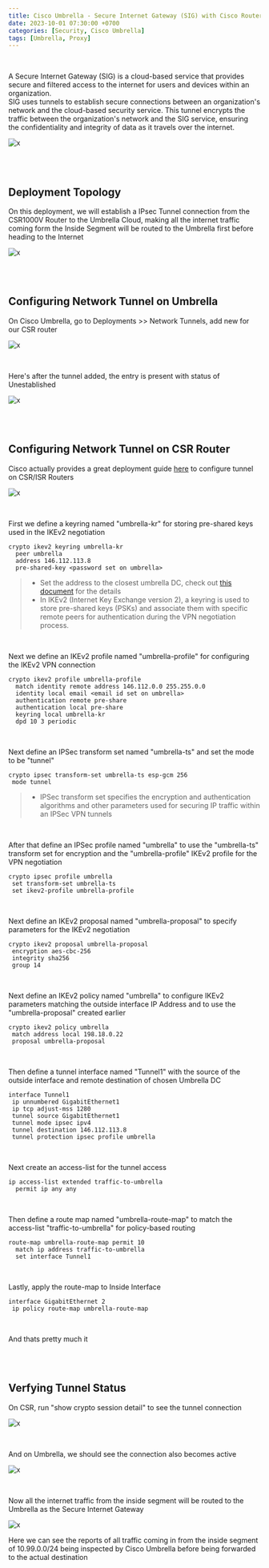 ```yaml
---
title: Cisco Umbrella - Secure Internet Gateway (SIG) with Cisco Router
date: 2023-10-01 07:30:00 +0700
categories: [Security, Cisco Umbrella]
tags: [Umbrella, Proxy]
---
```


<br>

A Secure Internet Gateway (SIG) is a cloud-based service that provides secure and filtered access to the internet for users and devices within an organization. <br>
SIG uses tunnels to establish secure connections between an organization's network and the cloud-based security service. This tunnel encrypts the traffic between the organization's network and the SIG service, ensuring the confidentiality and integrity of data as it travels over the internet.

![x](/static/2023-10-01-umbrella-sig-csr/00.png)

<br>
<br>

## Deployment Topology

On this deployment, we will establish a IPsec Tunnel connection from the CSR1000V Router to the Umbrella Cloud, making all the internet traffic coming form the Inside Segment will be routed to the Umbrella first before heading to the Internet

![x](/static/2023-10-01-umbrella-sig-csr/00a.png)

<br>
<br>

## Configuring Network Tunnel on Umbrella

On Cisco Umbrella, go to Deployments >> Network Tunnels, add new for our CSR router

![x](/static/2023-10-01-umbrella-sig-csr/00b.png)

<br>

Here's after the tunnel added, the entry is present with status of Unestablished

![x](/static/2023-10-01-umbrella-sig-csr/01.png)

<br>
<br>

## Configuring Network Tunnel on CSR Router

Cisco actually provides a great deployment guide [here](https://docs.umbrella.com/umbrella-user-guide/docs/add-a-tunnel-cisco-isr) to configure tunnel on CSR/ISR Routers

![x](/static/2023-10-01-umbrella-sig-csr/01a.png)

<br>

First we define a keyring named "umbrella-kr" for storing pre-shared keys used in the IKEv2 negotiation

```shell
crypto ikev2 keyring umbrella-kr
  peer umbrella
  address 146.112.113.8
  pre-shared-key <password set on umbrella>
```

> * Set the address to the closest umbrella DC, check out [this document](https://docs.umbrella.com/umbrella-user-guide/docs/cisco-umbrella-data-centers) for the details
> * In IKEv2 (Internet Key Exchange version 2), a keyring is used to store pre-shared keys (PSKs) and associate them with specific remote peers for authentication during the VPN negotiation process.

<br>

Next we define an IKEv2 profile named "umbrella-profile" for configuring the IKEv2 VPN connection

```shell
crypto ikev2 profile umbrella-profile
  match identity remote address 146.112.0.0 255.255.0.0
  identity local email <email id set on umbrella>
  authentication remote pre-share
  authentication local pre-share
  keyring local umbrella-kr
  dpd 10 3 periodic
```

<br>

Next define an IPSec transform set named "umbrella-ts" and set the mode to be "tunnel"

```shell
crypto ipsec transform-set umbrella-ts esp-gcm 256 
 mode tunnel
```

> * IPSec transform set specifies the encryption and authentication algorithms and other parameters used for securing IP traffic within an IPSec VPN tunnels

<br>

After that define an IPSec profile named "umbrella" to use the "umbrella-ts" transform set for encryption and the "umbrella-profile" IKEv2 profile for the VPN negotiation

```shell
crypto ipsec profile umbrella
 set transform-set umbrella-ts
 set ikev2-profile umbrella-profile
```

<br>

Next define an IKEv2 proposal named "umbrella-proposal" to specify parameters for the IKEv2 negotiation

```shell
crypto ikev2 proposal umbrella-proposal
 encryption aes-cbc-256
 integrity sha256
 group 14
```

<br>

Next define an IKEv2 policy named "umbrella" to configure IKEv2 parameters matching the outside interface IP Address and to use the "umbrella-proposal" created earlier

```shell
crypto ikev2 policy umbrella
 match address local 198.18.0.22
 proposal umbrella-proposal
```

<br>

Then define a tunnel interface named "Tunnel1" with the source of the outside interface and remote destination of chosen Umbrella DC

```shell
interface Tunnel1
 ip unnumbered GigabitEthernet1
 ip tcp adjust-mss 1280
 tunnel source GigabitEthernet1
 tunnel mode ipsec ipv4
 tunnel destination 146.112.113.8
 tunnel protection ipsec profile umbrella
```

<br>

Next create an access-list for the tunnel access

```shell
ip access-list extended traffic-to-umbrella
  permit ip any any
```

<br>

Then define a route map named "umbrella-route-map" to match the access-list "traffic-to-umbrella" for policy-based routing

```shell
route-map umbrella-route-map permit 10
  match ip address traffic-to-umbrella
  set interface Tunnel1
```

<br>

Lastly,  apply the route-map to Inside Interface 

```shell
interface GigabitEthernet 2
 ip policy route-map umbrella-route-map
```

<br>

And thats pretty much it

<br>
<br>

## Verfying Tunnel Status

On CSR, run "show crypto session detail" to see the tunnel connection

![x](/static/2023-10-01-umbrella-sig-csr/03.png)

<br>

And on Umbrella, we should see the connection also becomes active

![x](/static/2023-10-01-umbrella-sig-csr/02.png)

<br>

Now all the internet traffic from the inside segment will be routed to the Umbrella as the Secure Internet Gateway

![x](/static/2023-10-01-umbrella-sig-csr/04.png)

Here we can see the reports of all traffic coming in from the inside segment of 10.99.0.0/24 being inspected by Cisco Umbrella before being forwarded to the actual destination

<br>





